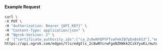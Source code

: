 <!-- Code generated for API Clients. DO NOT EDIT. -->

#### Example Request

```bash
curl \
-X PUT \
-H "Authorization: Bearer {API_KEY}" \
-H "Content-Type: application/json" \
-H "Ngrok-Version: 2" \
-d '{"certificate_authority_ids":["ca_2c8wNYQPYFfvaFmkIB7pDxBs6S3"],"enabled":true}' \
https://api.ngrok.com/edges/tls/edgtls_2c8wNYcrwFgoNZKWkk2CikYyuKi/mutual_tls
```
